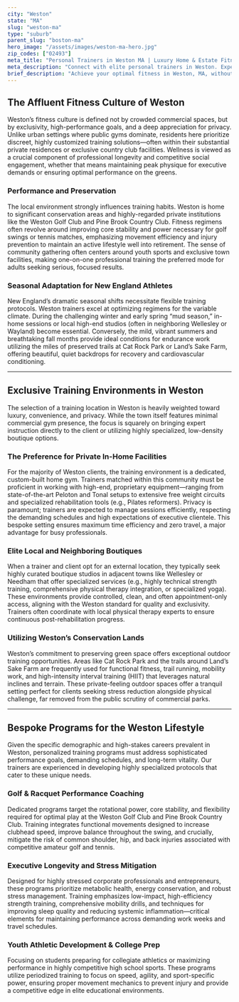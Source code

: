 ```yaml
---
city: "Weston"
state: "MA"
slug: "weston-ma"
type: "suburb"
parent_slug: "boston-ma"
hero_image: "/assets/images/weston-ma-hero.jpg"
zip_codes: ["02493"]
meta_title: "Personal Trainers in Weston MA | Luxury Home & Estate Fitness"
meta_description: "Connect with elite personal trainers in Weston. Experts in private home gyms, expansive property training, and exclusive club access."
brief_description: "Achieve your optimal fitness in Weston, MA, without sacrificing privacy or time. We specialize in matching busy executives and affluent families with vetted, high-caliber personal trainers who understand the Weston lifestyle. Whether you require discreet in-home training utilizing your private gym, performance coaching for the Weston Golf Club, or specialized vitality programs tailored for longevity, we connect you with experts ready to deliver bespoke results right to your estate. Start your personalized, luxury fitness journey today and define wellness on your terms."
---
```

## The Affluent Fitness Culture of Weston

Weston’s fitness culture is defined not by crowded commercial spaces, but by exclusivity, high-performance goals, and a deep appreciation for privacy. Unlike urban settings where public gyms dominate, residents here prioritize discreet, highly customized training solutions—often within their substantial private residences or exclusive country club facilities. Wellness is viewed as a crucial component of professional longevity and competitive social engagement, whether that means maintaining peak physique for executive demands or ensuring optimal performance on the greens.

### Performance and Preservation

The local environment strongly influences training habits. Weston is home to significant conservation areas and highly-regarded private institutions like the Weston Golf Club and Pine Brook Country Club. Fitness regimens often revolve around improving core stability and power necessary for golf swings or tennis matches, emphasizing movement efficiency and injury prevention to maintain an active lifestyle well into retirement. The sense of community gathering often centers around youth sports and exclusive town facilities, making one-on-one professional training the preferred mode for adults seeking serious, focused results.

### Seasonal Adaptation for New England Athletes

New England’s dramatic seasonal shifts necessitate flexible training protocols. Weston trainers excel at optimizing regimens for the variable climate. During the challenging winter and early spring “mud season,” in-home sessions or local high-end studios (often in neighboring Wellesley or Wayland) become essential. Conversely, the mild, vibrant summers and breathtaking fall months provide ideal conditions for endurance work utilizing the miles of preserved trails at Cat Rock Park or Land’s Sake Farm, offering beautiful, quiet backdrops for recovery and cardiovascular conditioning.

---

## Exclusive Training Environments in Weston

The selection of a training location in Weston is heavily weighted toward luxury, convenience, and privacy. While the town itself features minimal commercial gym presence, the focus is squarely on bringing expert instruction directly to the client or utilizing highly specialized, low-density boutique options.

### The Preference for Private In-Home Facilities

For the majority of Weston clients, the training environment is a dedicated, custom-built home gym. Trainers matched within this community must be proficient in working with high-end, proprietary equipment—ranging from state-of-the-art Peloton and Tonal setups to extensive free weight circuits and specialized rehabilitation tools (e.g., Pilates reformers). Privacy is paramount; trainers are expected to manage sessions efficiently, respecting the demanding schedules and high expectations of executive clientele. This bespoke setting ensures maximum time efficiency and zero travel, a major advantage for busy professionals.

### Elite Local and Neighboring Boutiques

When a trainer and client opt for an external location, they typically seek highly curated boutique studios in adjacent towns like Wellesley or Needham that offer specialized services (e.g., highly technical strength training, comprehensive physical therapy integration, or specialized yoga). These environments provide controlled, clean, and often appointment-only access, aligning with the Weston standard for quality and exclusivity. Trainers often coordinate with local physical therapy experts to ensure continuous post-rehabilitation progress.

### Utilizing Weston’s Conservation Lands

Weston’s commitment to preserving green space offers exceptional outdoor training opportunities. Areas like Cat Rock Park and the trails around Land’s Sake Farm are frequently used for functional fitness, trail running, mobility work, and high-intensity interval training (HIIT) that leverages natural inclines and terrain. These private-feeling outdoor spaces offer a tranquil setting perfect for clients seeking stress reduction alongside physical challenge, far removed from the public scrutiny of commercial parks.

---

## Bespoke Programs for the Weston Lifestyle

Given the specific demographic and high-stakes careers prevalent in Weston, personalized training programs must address sophisticated performance goals, demanding schedules, and long-term vitality. Our trainers are experienced in developing highly specialized protocols that cater to these unique needs.

### Golf & Racquet Performance Coaching

Dedicated programs target the rotational power, core stability, and flexibility required for optimal play at the Weston Golf Club and Pine Brook Country Club. Training integrates functional movements designed to increase clubhead speed, improve balance throughout the swing, and crucially, mitigate the risk of common shoulder, hip, and back injuries associated with competitive amateur golf and tennis.

### Executive Longevity and Stress Mitigation

Designed for highly stressed corporate professionals and entrepreneurs, these programs prioritize metabolic health, energy conservation, and robust stress management. Training emphasizes low-impact, high-efficiency strength training, comprehensive mobility drills, and techniques for improving sleep quality and reducing systemic inflammation—critical elements for maintaining performance across demanding work weeks and travel schedules.

### Youth Athletic Development & College Prep

Focusing on students preparing for collegiate athletics or maximizing performance in highly competitive high school sports. These programs utilize periodized training to focus on speed, agility, and sport-specific power, ensuring proper movement mechanics to prevent injury and provide a competitive edge in elite educational environments.